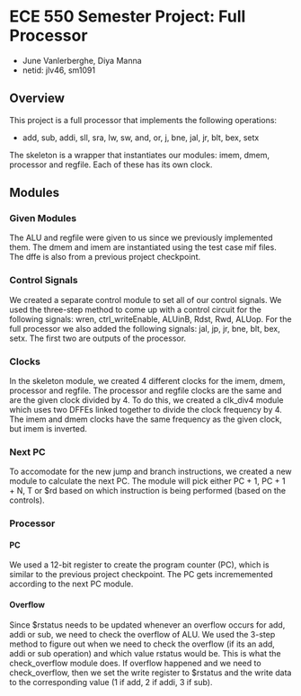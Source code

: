 # ECE 550 Semester Project: Full Processor
- June Vanlerberghe, Diya Manna
- netid: jlv46, sm1091
  
## Overview
This project is a full processor that implements the following operations:
  - add, sub, addi, sll, sra, lw, sw, and, or, j, bne, jal, jr, blt, bex, setx 

The skeleton is a wrapper that instantiates our modules: imem, dmem, processor and regfile. Each of these has
its own clock. 

## Modules
### Given Modules
The ALU and regfile were given to us since we previously implemented them. The dmem and imem are instantiated using 
the test case mif files. The dffe is also from a previous project checkpoint. 

### Control Signals
We created a separate control module to set all of our control signals. We used the three-step method to come up with a control circuit for the following signals: wren, ctrl_writeEnable, ALUinB, Rdst, Rwd, ALUop. For the full processor we also added the following signals: jal, jp, jr, bne, blt, bex, setx. The first two are outputs of the processor.

### Clocks
In the skeleton module, we created 4 different clocks for the imem, dmem, processor and regfile. The processor and regfile 
clocks are the same and are the given clock divided by 4. To do this, we created a clk_div4 module which uses two DFFEs linked 
together to divide the clock frequency by 4. The imem and dmem clocks have the same frequency as the given clock, but imem is 
inverted. 

### Next PC
To accomodate for the new jump and branch instructions, we created a new module to calculate the next PC. The module will pick either PC + 1, PC + 1 + N, T or $rd based on which instruction is being performed (based on the controls).

### Processor
#### PC
We used a 12-bit register to create the program counter (PC), which is similar to the previous project checkpoint. 
The PC gets incrememented according to the next PC module.

#### Overflow
Since $rstatus needs to be updated whenever an overflow occurs for add, addi or sub, we need to check the overflow of ALU. 
We used the 3-step method to figure out when we need to check the overflow (if its an add, addi or sub operation) and 
which value rstatus would be. This is what the check_overflow module does. If overflow happened and we need to check_overflow, 
then we set the write register to $rstatus and the write data to the corresponding value (1 if add, 2 if addi, 3 if sub).
